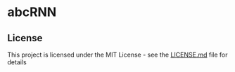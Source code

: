 # abcRNN

## License

This project is licensed under the MIT License - see the [LICENSE.md](LICENSE.md) file for details

